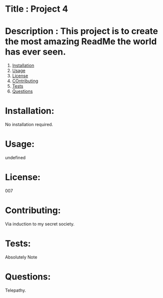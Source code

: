# Title : Project 4

  # Description : This project is to create the most amazing ReadMe the world has ever seen.

  1. [Installation](#Installation)
  2. [Usage](#Usage)
  3. [License](#License)
  4. [COntributing](#Cuntributing)
  5. [Tests](#Tests)
  6. [Questions](#Questions)

  # Installation:
  No installation required.

  # Usage:

  undefined

  # License:

  007

  # Contributing:

  Via induction to my secret society.

  # Tests:

  Absolutely Note

  # Questions:

  Telepathy.



  

